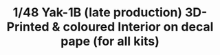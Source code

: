 ---
layout: product
title: "1/48 Yak-1B (late production) 3D-Printed & coloured Interior on decal pape (for all kits)"
price: "1800" 
desc: "3D Dekal"
img_path: "/assets/img/QD48004.webp"
brand: "Quinta Studio"
available: false
special_offer: false
new: false
soon: false
cat: "010000"
subcat: "016000"
subsubcat: "0N/A"
sifra: "QD48004"
popular: false
---